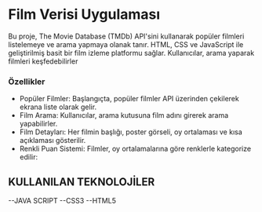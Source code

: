 <h1>Film Verisi Uygulaması</h1>

<p>Bu proje, The Movie Database (TMDb) API'sini kullanarak popüler filmleri listelemeye ve arama yapmaya olanak tanır. HTML, CSS ve JavaScript ile geliştirilmiş basit bir film izleme platformu sağlar. Kullanıcılar, arama yaparak filmleri keşfedebilirler</p>

<h3>Özellikler
</h3>

<ul>

  <li>
    Popüler Filmler: Başlangıçta, popüler filmler API üzerinden çekilerek ekrana liste olarak gelir.

  </li>
    <li>
    Film Arama: Kullanıcılar, arama kutusuna film adını girerek arama yapabilirler.

  </li>
    <li>
    Film Detayları: Her filmin başlığı, poster görseli, oy ortalaması ve kısa açıklaması gösterilir.

  </li>
    <li>
    Renkli Puan Sistemi: Filmler, oy ortalamalarına göre renklerle kategorize edilir:

  </li>
    
</ul>


<h2>KULLANILAN TEKNOLOJİLER</h2>
--JAVA SCRIPT
--CSS3
--HTML5
